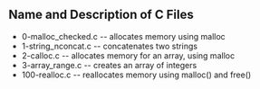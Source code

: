 ## Name and Description of C Files

* 0-malloc_checked.c -- allocates memory using malloc
* 1-string_nconcat.c -- concatenates two strings
* 2-calloc.c -- allocates memory for an array, using malloc
* 3-array_range.c -- creates an array of integers
* 100-realloc.c -- reallocates memory using malloc() and free()
